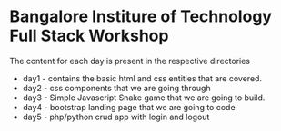 # Bangalore Institure of Technology Full Stack Workshop

The content for each day is present in the respective directories

- day1 - contains the basic html and css entities that are covered.
- day2 - css components that we are going through
- day3 - Simple Javascript Snake game that we are going to build.
- day4 - bootstrap landing page that we are going to code
- day5 - php/python crud app with login and logout
